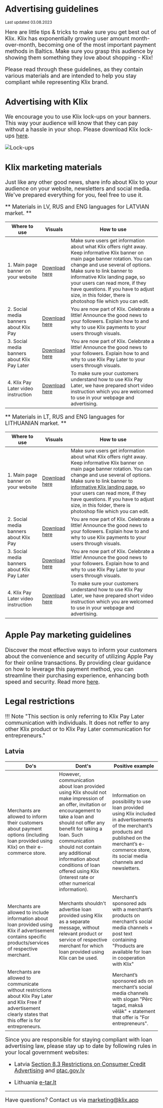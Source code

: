 # Advertising guidelines
<font size="2">Last updated 03.08.2023 

<font size="4">
Here are little tips & tricks to make sure you get best out of Klix. Klix has exponentially growing user amount month-over-month, becoming one of the most important payment methods in Baltics. Make sure you grasp this audience by showing them something they love about shopping - Klix!

Please read through these guidelines, as they contain various materials and are intended to help you stay compliant while representing Klix brand.

## Advertising with Klix

We encourage you to use Klix lock-ups on your banners. This way your audience will know that they can pay without a hassle in your shop.
Please download Klix lock-ups [here](https://drive.google.com/uc?export=download&id=1AcofaDOFF6n5D4HJy4vOswtNsq4vvFu4).


![Lock-ups](images/marketing/lockup_badge_example.jpg "Lock-ups")


## Klix marketing materials 

Just like any other good news, share info about Klix to your audience on your website, newsletters and social media. We've prepared everything for you, feel free to use it. 

** Materials in LV, RUS and ENG languages for LATVIAN market. **

| Where to use | Visuals | How to use |
|-----|------|-----|
| 1. Main page banner on your website | [Download here](https://drive.google.com/uc?export=download&id=1lNrQZ_w_jLlttDtZEAnpFc4dkYSwS8o-) | Make sure users get information about what Klix offers right away. Keep informative Klix banner on main page banner rotation. You can change and use several of options. Make sure to link banner to informative Klix landing page, so your users can read more, if they have questions. If you have to adjust size, in this folder, there is photoshop file which you can edit. |
|2. Social media banners about Klix Pay  | [Download here](https://drive.google.com/uc?export=download&id=15OJoExfceRHVzzvNElhnS0qXZ0R3nydm) | You are now part of Klix. Celebrate a little! Announce the good news to your followers. Explain how to and why to use Klix payments to your users through visuals.  |
|3. Social media banners about Klix Pay Later | [Download here](https://drive.google.com/uc?export=download&id=12QfyEvVWn73g2Ywab4yME_op6YVyne6a) | You are now part of Klix. Celebrate a little! Announce the good news to your followers. Explain how to and why to use Klix Pay Later to your users through visuals. |
|4. Klix Pay Later video instruction | [Download here](https://drive.google.com/uc?export=download&id=1RA9OIOAmZj6eGZW97xZwgAEb29NknR79) | To make sure your customers understand how to use Klix Pay Later, we have prepared short video instruction which you are welcomed to use in your webpage and advertising. |

** Materials in LT, RUS and ENG languages for LITHUANIAN market. **

| Where to use | Visuals | How to use |
|-----|------|-----|
| 1. Main page banner on your website  | [Download here](https://drive.google.com/uc?export=download&id=1yXVCV-8_EgEPLG7sdUQmavlVjBn1QYY9) | Make sure users get information about what Klix offers right away. Keep informative Klix banner on main page banner rotation. You can change and use several of options. Make sure to link banner to [informative Klix landing page](/representation-guidelines/#klix-landing-page), so your users can read more, if they have questions. If you have to adjust size, in this folder, there is photoshop file which you can edit. |
|2. Social media banners about Klix Pay | [Download here](https://drive.google.com/uc?export=download&id=1w6VUZeACynEkdzIvVI-AQlgIRhMVmCBV) | You are now part of Klix. Celebrate a little! Announce the good news to your followers. Explain how to and why to use Klix payments to your users through visuals. |
|3. Social media banners about Klix Pay Later  | [Download here](https://drive.google.com/uc?export=download&id=13TTPye8-lL_w7omZmw8lKujwgcM2yQ6r) | You are now part of Klix. Celebrate a little! Announce the good news to your followers. Explain how to and why to use Klix Pay Later to your users through visuals. |
|4. Klix Pay Later video instruction | [Download here](https://drive.google.com/uc?export=download&id=1GKaEG-9jABYX0LxQDWhrc9ncFohg5V-l) | To make sure your customers understand how to use Klix Pay Later, we have prepared short video instruction which you are welcomed to use in your webpage and advertising. |


## Apple Pay marketing guidelines
Discover the most effective ways to inform your customers about the convenience and security of utilizing Apple Pay for their online transactions. By providing clear guidance on how to leverage this payment method, you can streamline their purchasing experience, enhancing both speed and security. Read more [here](https://developer.apple.com/apple-pay/marketing/).

## Legal restrictions

!!! Note "This section is only referring to Klix Pay Later communication with individuals. It does not reffer to any other Klix product or to Klix Pay Later communication for entrepreneurs."

### Latvia

|Do's     |Dont's     | Positive example     |
|---------|-----------|----------------------|
| Merchants are allowed to inform their customers about payment options (including loan provided using Klix) on their e-commerce store. | However, communication about loan provided using Klix should not make impression of an offer, invitation or encouragement to take a loan and should not offer any benefit for taking a loan. Such communication should not contain any additional information about conditions of loan offered using Klix (interest rate or other numerical information). | Information on possibility to use loan provided using Klix included in advertisements of the merchant’s products and published on the merchant’s e-commerce store, its social media channels and newsletters.   |
| Merchants are allowed to include information about  loan provided using Klix if advertisement contains specific products/services of respective merchant.   | Merchants shouldn't advertise loan provided using Klix as a separate message, without relevant product or service of respective merchant for which loan provided using Klix can be used.|Merchant’s sponsored ads with a merchant’s products on merchant’s social media channels + post text containing "Products are available for loan in cooperation with Klix"  |
| Merchants are allowed to communicate without restrictions about Klix Pay Later and Klix Free if advertisement clearly states that this offer is for entrepreneurs.   || Merchant’s sponsored ads on merchant’s social media channels with slogan "Pērc tagad, maksā vēlāk" + statement that offer is "For entrepreneurs".  |

Since you are responsible for staying compliant with loan advertising law, please stay up to date by following rules in your local government websites:

- Latvia [Section 8.3 Restrictions on Consumer Credit Advertising](https://likumi.lv/ta/id/23309-pateretaju-tiesibu-aizsardzibas-likums) and [ptac.gov.lv](https://www.ptac.gov.lv/lv/prasibas-kreditesanas-reklamai)

- Lithuania [e-tar.lt](https://www.e-tar.lt/portal/lt/legalAct/93180b00c13611e6bcd2d69186780352/asr)

_________________________________
Have questions? Contact us via [marketing@klix.app](mailto:marketing@klix.app)
